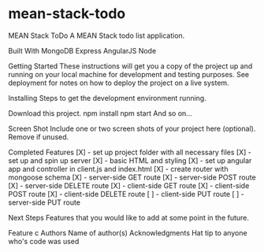 # mean-stack-todo

MEAN Stack ToDo
A MEAN Stack todo list application.

Built With
MongoDB
Express
AngularJS
Node

Getting Started
These instructions will get you a copy of the project up and running on your local machine for development and testing purposes. See deployment for notes on how to deploy the project on a live system.

Installing
Steps to get the development environment running.

Download this project.
npm install
npm start
And so on...

Screen Shot
Include one or two screen shots of your project here (optional). Remove if unused.

Completed Features
[X] - set up project folder with all necessary files
[X] - set up and spin up server
[X] - basic HTML and styling
[X] - set up angular app and controller in client.js and index.html
[X] - create router with mongoose schema
[X] - server-side GET route
[X] - server-side POST route
[X] - server-side DELETE route
[X] - client-side GET route
[X] - client-side POST route
[X] - client-side DELETE route
[ ] - client-side PUT route
[ ] - server-side PUT route

Next Steps
Features that you would like to add at some point in the future.

 Feature c
Authors
Name of author(s)
Acknowledgments
Hat tip to anyone who's code was used
